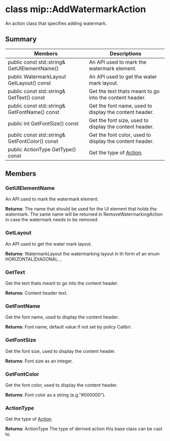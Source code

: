 # class mip::AddWatermarkAction 
An action class that specifies adding watermark.
  
## Summary
 Members                        | Descriptions                                
--------------------------------|---------------------------------------------
 public const std::string& GetUIElementName()  |  An API used to mark the watermark element.
 public WatermarkLayout GetLayout() const  |  An API used to get the water mark layout.
 public const std::string& GetText() const  |  Get the text thats meant to go into the content header.
 public const std::string& GetFontName() const  |  Get the font name, used to display the content header.
 public int GetFontSize() const  |  Get the font size, used to display the content header.
 public const std::string& GetFontColor() const  |  Get the font color, used to display the content header.
 public ActionType GetType() const  |  Get the type of [Action](class_mip_action.md).
  
## Members
  
### GetUIElementName
An API used to mark the watermark element.

  
**Returns**: The name that should be used for the UI element that holds the watermark. The same name will be returned in RemoveWatermarkingAction in case the watermark needs to be removed.
  
### GetLayout
An API used to get the water mark layout.

  
**Returns**: WatermarkLayout the watermarking layout in th form of an enum HORIZONTAL|DIAGONAL. ,
  
### GetText
Get the text thats meant to go into the content header.

  
**Returns**: Content header text.
  
### GetFontName
Get the font name, used to display the content header.

  
**Returns**: Font name, default value if not set by policy Calibri.
  
### GetFontSize
Get the font size, used to display the content header.

  
**Returns**: Font size as an integer.
  
### GetFontColor
Get the font color, used to display the content header.

  
**Returns**: Font color as a string (e.g."#000000").
  
### ActionType
Get the type of [Action](class_mip_action.md).

  
**Returns**: ActionType The type of derived action this base class can be cast to.